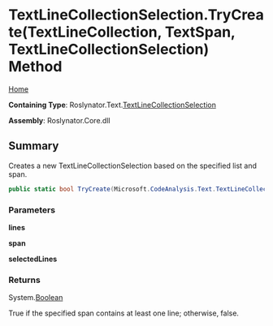 # TextLineCollectionSelection\.TryCreate\(TextLineCollection, TextSpan, TextLineCollectionSelection\) Method

[Home](../../../../README.md)

**Containing Type**: Roslynator\.Text\.[TextLineCollectionSelection](../README.md)

**Assembly**: Roslynator\.Core\.dll

## Summary

Creates a new TextLineCollectionSelection based on the specified list and span\.

```csharp
public static bool TryCreate(Microsoft.CodeAnalysis.Text.TextLineCollection lines, Microsoft.CodeAnalysis.Text.TextSpan span, out Roslynator.Text.TextLineCollectionSelection selectedLines)
```

### Parameters

**lines**

**span**

**selectedLines**

### Returns

System\.[Boolean](https://docs.microsoft.com/en-us/dotnet/api/system.boolean)

True if the specified span contains at least one line; otherwise, false\.